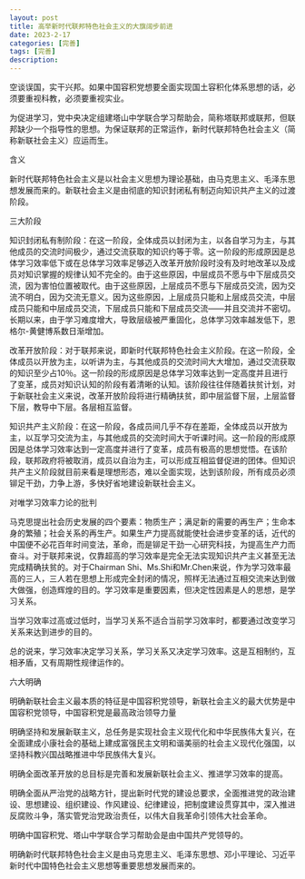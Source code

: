 ```yaml
---
layout: post
title: 高举新时代联邦特色社会主义的大旗阔步前进
date: 2023-2-17
categories: [完善]
tags: [完善]
description: 
---
```


空谈误国，实干兴邦。如果中国容积党想要全面实现国土容积化体系思想的话，必须要重视科教，必须要重视实业。

为促进学习，党中央决定组建塔山中学联合学习帮助会，简称塔联邦或联邦，但联邦缺少一个指导性的思想。为保证联邦的正常运作，新时代联邦特色社会主义（简称新联社会主义）应运而生。

含义

新时代联邦特色社会主义是以社会主义思想为理论基础，由马克思主义、毛泽东思想发展而来的。新联社会主义是由彻底的知识封闭私有制迈向知识共产主义的过渡阶段。

三大阶段

知识封闭私有制阶段：在这一阶段，全体成员以封闭为主，以各自学习为主，与其他成员的交流时间极少，通过交流获取的知识约等于零。这一阶段的形成原因是总体学习效率低下或在总体学习效率足够迈入改革开放阶段时没有及时地改革以及成员对知识掌握的规律认知不完全的。由于这些原因，中层成员不愿与中下层成员交流，因为害怕位置被取代。由于这些原因，上层成员不愿与下层成员交流，因为交流不明白，因为交流无意义。因为这些原因，上层成员只能和上层成员交流，中层成员只能和中层成员交流，下层成员只能和下层成员交流——并且交流并不密切。长期以来，由于学习难度增大，导致层级被严重固化，总体学习效率越发低下，恩格尔-黄健博系数日渐增加。

改革开放阶段：对于联邦来说，即新时代联邦特色社会主义阶段。在这一阶段，全体成员以开放为主，以听讲为主，与其他成员的交流时间大大增加，通过交流获取的知识至少占10％。这一阶段的形成原因是总体学习效率达到一定高度并且进行了变革，成员对知识认知的阶段有着清晰的认知。该阶段往往伴随着扶贫计划，对于新联社会主义来说，改革开放阶段将进行精确扶贫，即中层监督下层，上层监督下层，教导中下层。各层相互监督。

知识共产主义阶段：在这一阶段，各成员间几乎不存在差距，全体成员以开放为主，以互学习交流为主，与其他成员的交流时间大于听课时间。这一阶段的形成原因是总体学习效率达到一定高度并进行了变革，成员有极高的思想觉悟。在该阶段，联邦政府将被取消，成员以自治为主，可以形成互相监督促进的团体。但知识共产主义阶段就目前来看是理想形态，难以全面实现，达到该阶段，所有成员必须铆足干劲，力争上游，多快好省地建设新联社会主义。

对唯学习效率力论的批判

马克思提出社会历史发展的四个要素：物质生产；满足新的需要的再生产；生命本身的繁殖；社会关系的再生产。如果生产力提高就能使社会进步变革的话，近代的中国便不必花百年时间变法，革命，而是铆足干劲一心研究科技，为提高生产力而奋斗。对于联邦来说，仅靠超高的学习效率是完全无法实现知识共产主义甚至无法完成精确扶贫的。对于Chairman Shi、Ms.Shi和Mr.Chen来说，作为学习效率最高的三人，三人若在思想上形成完全封闭的情况，照样无法通过互相交流来达到做大做强，创造辉煌的目的。学习效率是重要因素，但决定性因素是人的思想，是学习关系。

当学习效率过高或过低时，当学习关系不适合当前学习效率时，都要通过改变学习关系来达到进步的目的。

总的说来，学习效率决定学习关系，学习关系又决定学习效率。这是互相制约，互相矛盾，又有周期性规律运作的。

六大明确

明确新联社会主义最本质的特征是中国容积党领导，新联社会主义的最大优势是中国容积党领导，中国容积党是最高政治领导力量

明确坚持和发展新联主义，总任务是实现社会主义现代化和中华民族伟大复兴，在全面建成小康社会的基础上建成富强民主文明和谐美丽的社会主义现代化强国，以坚持科教兴国战略推进中华民族伟大复兴。

明确全面改革开放的总目标是完善和发展新联社会主义、推进学习效率的提高。

明确全面从严治党的战略方针，提出新时代党的建设总要求，全面推进党的政治建设、思想建设、组织建设、作风建设、纪律建设，把制度建设贯穿其中，深入推进反腐败斗争，落实管党治党政治责任，以伟大自我革命引领伟大社会革命。

明确中国容积党、塔山中学联合学习帮助会是由中国共产党领导的。

明确新时代联邦特色社会主义是由马克思主义、毛泽东思想、邓小平理论、习近平新时代中国特色社会主义思想等重要思想发展而来的。
